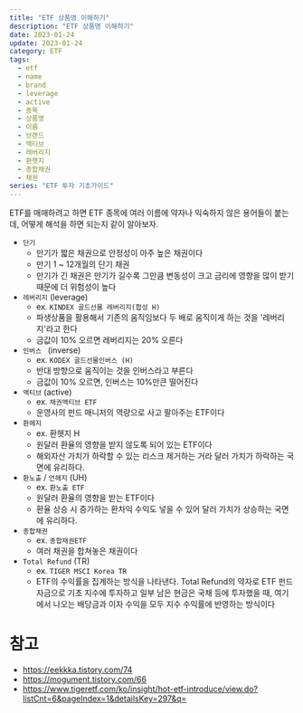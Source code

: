 ```yaml
---
title: "ETF 상품명 이해하기"
description: "ETF 상품명 이해하기"
date: 2023-01-24
update: 2023-01-24
category: ETF
tags:
  - etf
  - name
  - brand
  - leverage
  - active
  - 종목
  - 상품명
  - 이름
  - 브랜드
  - 액티브
  - 레버리지
  - 환헷지
  - 종합채권
  - 채권
series: "ETF 투자 기초가이드"
---
```


ETF를 매매하려고 하면 ETF 종목에 여러 이름에 약자나 익숙하지 않은 용어들이 붙는데, 어떻게 해석을 하면 되는지 같이 알아보자.

- `단기`
    - 만기가 짧은 채권으로 안정성이 아주 높은 채권이다
    - 만기 1 ~ 12개월의 단기 채권
    - 만기가 긴 채권은 만기가 길수록 그만큼 변동성이 크고 금리에 영향을 많이 받기 때문에 더 위험성이 높다
- `레버리지` (leverage)
    - ex. `KINDEX 골드선물 레버리지(합성 H)`
    - 파생상품을 활용해서 기존의 움직임보다 두 배로 움직이게 하는 것을 '레버리지'라고 한다
    - 금값이 10% 오르면 레버리지는 20% 오른다
- `인버스 ` (inverse)
    - ex. `KODEX 골드선물인버스 (H)`
    - 반대 방향으로 움직이는 것을 인버스라고 부른다
    - 금값이 10% 오르면, 인버스는 10%만큰 떨어진다
- `액티브` (active)
    - ex. `채권액티브 ETF`
    - 운영사의 펀드 매니저의 역량으로 사고 팔아주는 ETF이다
- `환헤지`
    - ex. 환헷지 H
    - 원달러 환율의 영향을 받지 않도록 되어 있는 ETF이다
    - 해외자산 가치가 하락할 수 있는 리스크 제거하는 거라 달러 가치가 하락하는 국면에 유리하다.
- `환노출` / `언헤지` (UH)
    - ex. `환노출 ETF`
    - 원달러 환율의 영향을 받는 ETF이다
    - 환율 상승 시 증가하는 환차익 수익도 넣을 수 있어 달러 가치가 상승하는 국면에 유리하다.
- `종합채권`
    - ex. `종합채권ETF`
    - 여러 채권을 합쳐놓은 채권이다
- `Total Refund` (TR)
    - ex. `TIGER MSCI Korea TR`
    - ETF의 수익률을 집계하는 방식을 나타낸다. Total Refund의 약자로 ETF 펀드 자금으로 기초 지수에 투자하고 일부 남은 현금은 국채 등에 투자했을 때, 여기에서 나오는 배당금과 이자 수익을 모두 지수 수익률에 반영하는 방식이다

# 참고

- https://eekkka.tistory.com/74
- https://mogument.tistory.com/66
- https://www.tigeretf.com/ko/insight/hot-etf-introduce/view.do?listCnt=6&pageIndex=1&detailsKey=297&q=
